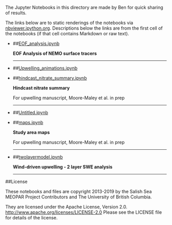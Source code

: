 The Jupyter Notebooks in this directory are made by Ben for
quick sharing of results.

The links below are to static renderings of the notebooks via
[nbviewer.ipython.org](http://nbviewer.ipython.org/).
Descriptions below the links are from the first cell of the notebooks
(if that cell contains Markdown or raw text).

* ##[EOF_analysis.ipynb](http://nbviewer.ipython.org/urls/bitbucket.org/salishsea/analysis-ben/raw/tip/notebooks/SOG_upwelling_paperfigs/EOF_analysis.ipynb)  
    
    **EOF Analysis of NEMO surface tracers**  
      
    ***  

* ##[Upwelling_animations.ipynb](http://nbviewer.ipython.org/urls/bitbucket.org/salishsea/analysis-ben/raw/tip/notebooks/SOG_upwelling_paperfigs/Upwelling_animations.ipynb)  
    
* ##[hindcast_nitrate_summary.ipynb](http://nbviewer.ipython.org/urls/bitbucket.org/salishsea/analysis-ben/raw/tip/notebooks/SOG_upwelling_paperfigs/hindcast_nitrate_summary.ipynb)  
    
    **Hindcast nitrate summary**  
      
    For upwelling manuscript, Moore-Maley et al. in prep  
      
    ***  

* ##[Untitled.ipynb](http://nbviewer.ipython.org/urls/bitbucket.org/salishsea/analysis-ben/raw/tip/notebooks/SOG_upwelling_paperfigs/Untitled.ipynb)  
    
* ##[maps.ipynb](http://nbviewer.ipython.org/urls/bitbucket.org/salishsea/analysis-ben/raw/tip/notebooks/SOG_upwelling_paperfigs/maps.ipynb)  
    
    **Study area maps**  
      
    For upwelling manuscript, Moore-Maley et al. in prep  
      
    ***  

* ##[twolayermodel.ipynb](http://nbviewer.ipython.org/urls/bitbucket.org/salishsea/analysis-ben/raw/tip/notebooks/SOG_upwelling_paperfigs/twolayermodel.ipynb)  
    
    **Wind-driven upwelling - 2 layer SWE analysis**  
      
    ***  


##License

These notebooks and files are copyright 2013-2019
by the Salish Sea MEOPAR Project Contributors
and The University of British Columbia.

They are licensed under the Apache License, Version 2.0.
http://www.apache.org/licenses/LICENSE-2.0
Please see the LICENSE file for details of the license.
